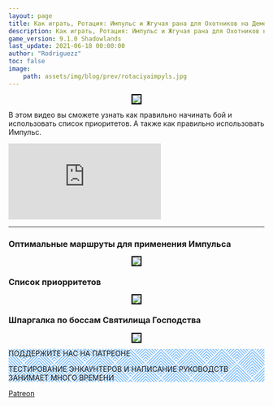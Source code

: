 ```yaml
---
layout: page
title: Как играть, Ротация: Импульс и Жгучая рана для Охотников на Демонов Истребления 9.1.0 Shadowlands
description: Как играть, Ротация: Импульс и Жгучая рана для Охотников на Демонов Истребления 9.1.0 Shadowlands
game_version: 9.1.0 Shadowlands
last_update: 2021-06-18 00:00:00 
author: "Rodriguezz"
toc: false
image:
    path: assets/img/blog/prev/rotaciyaimpyls.jpg
---
```


<p align="center" width="100%"> <img src="{{ site.url }}/assets/img/blog/prev/rotaciyaimpyls.jpg" style="outline: 2px solid #000;"> </p>

В этом видео вы сможете узнать как правильно начинать бой и использовать список приоритетов. А также как правильно использовать Импульс.

<div class="frame_blc">
<iframe src="https://www.youtube.com/embed/tNn0lOnIZ3g" title="YouTube video player" frameborder="0" allow="accelerometer; autoplay; clipboard-write; encrypted-media; gyroscope; picture-in-picture" allowfullscreen></iframe>
</div>

<hr>

### Оптимальные маршруты для применения Импульса

<p align="center" width="100%"> <img src="{{ site.url }}/assets/img/blog/rotaciya/impyls.jpg" style="outline: 2px solid #000;"> </p>

### Список приорритетов

<p align="center" width="100%"> <img src="{{ site.url }}/assets/img/blog/rotaciya/rotaciya.jpg" style="outline: 2px solid #000;"> </p>

### Шпаргалка по боссам Святилища Господства

<p align="center" width="100%"> <img src="{{ site.url }}/assets/img/blog/rotaciya/raid_builds.jpg" style="outline: 2px solid #000;"> </p>

<div class="parteons" style="
    background-image: url(&quot;data:image/svg+xml,%3Csvg width='60' height='60' viewBox='0 0 60 60' xmlns='http://www.w3.org/2000/svg'%3E%3Cpath d='M54.627 0l.83.828-1.415 1.415L51.8 0h2.827zM5.373 0l-.83.828L5.96 2.243 8.2 0H5.374zM48.97 0l3.657 3.657-1.414 1.414L46.143 0h2.828zM11.03 0L7.372 3.657 8.787 5.07 13.857 0H11.03zm32.284 0L49.8 6.485 48.384 7.9l-7.9-7.9h2.83zM16.686 0L10.2 6.485 11.616 7.9l7.9-7.9h-2.83zm20.97 0l9.315 9.314-1.414 1.414L34.828 0h2.83zM22.344 0L13.03 9.314l1.414 1.414L25.172 0h-2.83zM32 0l12.142 12.142-1.414 1.414L30 .828 17.272 13.556l-1.414-1.414L28 0h4zM.284 0l28 28-1.414 1.414L0 2.544V0h.284zM0 5.373l25.456 25.455-1.414 1.415L0 8.2V5.374zm0 5.656l22.627 22.627-1.414 1.414L0 13.86v-2.83zm0 5.656l19.8 19.8-1.415 1.413L0 19.514v-2.83zm0 5.657l16.97 16.97-1.414 1.415L0 25.172v-2.83zM0 28l14.142 14.142-1.414 1.414L0 30.828V28zm0 5.657L11.314 44.97 9.9 46.386l-9.9-9.9v-2.828zm0 5.657L8.485 47.8 7.07 49.212 0 42.143v-2.83zm0 5.657l5.657 5.657-1.414 1.415L0 47.8v-2.83zm0 5.657l2.828 2.83-1.414 1.413L0 53.456v-2.83zM54.627 60L30 35.373 5.373 60H8.2L30 38.2 51.8 60h2.827zm-5.656 0L30 41.03 11.03 60h2.828L30 43.858 46.142 60h2.83zm-5.656 0L30 46.686 16.686 60h2.83L30 49.515 40.485 60h2.83zm-5.657 0L30 52.343 22.343 60h2.83L30 55.172 34.828 60h2.83zM32 60l-2-2-2 2h4zM59.716 0l-28 28 1.414 1.414L60 2.544V0h-.284zM60 5.373L34.544 30.828l1.414 1.415L60 8.2V5.374zm0 5.656L37.373 33.656l1.414 1.414L60 13.86v-2.83zm0 5.656l-19.8 19.8 1.415 1.413L60 19.514v-2.83zm0 5.657l-16.97 16.97 1.414 1.415L60 25.172v-2.83zM60 28L45.858 42.142l1.414 1.414L60 30.828V28zm0 5.657L48.686 44.97l1.415 1.415 9.9-9.9v-2.828zm0 5.657L51.515 47.8l1.414 1.413 7.07-7.07v-2.83zm0 5.657l-5.657 5.657 1.414 1.415L60 47.8v-2.83zm0 5.657l-2.828 2.83 1.414 1.413L60 53.456v-2.83zM39.9 16.385l1.414-1.414L30 3.658 18.686 14.97l1.415 1.415 9.9-9.9 9.9 9.9zm-2.83 2.828l1.415-1.414L30 9.313 21.515 17.8l1.414 1.413 7.07-7.07 7.07 7.07zm-2.827 2.83l1.414-1.416L30 14.97l-5.657 5.657 1.414 1.415L30 17.8l4.243 4.242zm-2.83 2.827l1.415-1.414L30 20.626l-2.828 2.83 1.414 1.414L30 23.456l1.414 1.414zM56.87 59.414L58.284 58 30 29.716 1.716 58l1.414 1.414L30 32.544l26.87 26.87z' fill='%230080ff' fill-opacity='0.47' fill-rule='evenodd'/%3E%3C/svg%3E&quot;);
">
<div class="quadrataparteons">
            ПОДДЕРЖИТЕ НАС НА ПАТРЕОНЕ
            <p>
              ТЕСТИРОВАНИЕ ЭНКАУНТЕРОВ И НАПИСАНИЕ РУКОВОДСТВ ЗАНИМАЕТ МНОГО ВРЕМЕНИ
            </p>
          </div>
        </div>
<a href="https://www.patreon.com/BlackTemple" target="blank">Patreon</a>